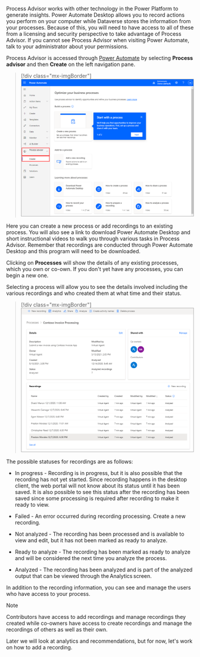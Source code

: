 Process Advisor works with other technology in the Power Platform to generate insights. Power Automate Desktop allows you to record actions you perform on your computer while Dataverse stores the information from your processes. Because of this, you will need to have access to all of these from a licensing and security perspective to take advantage of Process Advisor. If you cannot see Process Advisor when visiting Power Automate, talk to your administrator about your permissions.

Process Advisor is accessed through [Power Automate](https://flow.microsoft.com/?azure-portal=true) by selecting **Process advisor** and then **Create** on the left navigation pane.

> [!div class="mx-imgBorder"]
> [![Screenshot of the Process advisor feature in Power Automate with create button.](../media/power-automate.png)](../media/power-automate.png#lightbox)

Here you can create a new process or add recordings to an existing process. You will also see a link to download Power Automate Desktop and short instructional videos to walk you through various tasks in Process Advisor. Remember that recordings are conducted through Power Automate Desktop and this program will need to be downloaded.

Clicking on **Processes** will show the details of any existing processes, which you own or co-own. If you don't yet have any processes, you can begin a new one.

Selecting a process will allow you to see the details involved including the various recordings and who created them at what time and their status.

> [!div class="mx-imgBorder"]
> [![Screenshot of process details including recordings.](../media/process-details.png)](../media/process-details.png#lightbox)

The possible statuses for recordings are as follows:

-   In progress - Recording is in progress, but it is also possible that the recording has not yet started. Since recording happens in the desktop client, the web portal will not know about its status until it has been saved. It is also possible to see this status after the recording has been saved since some processing is required after recording to make it ready to view.

-   Failed - An error occurred during recording processing. Create a new recording.

-   Not analyzed - The recording has been processed and is available to view and edit, but it has not been marked as ready to analyze.

-   Ready to analyze - The recording has been marked as ready to analyze and will be considered the next time you analyze the process.

-   Analyzed - The recording has been analyzed and is part of the analyzed output that can be viewed through the Analytics screen.

In addition to the recording information, you can see and manage the users who have access to your process.

> [!NOTE]
> Contributors have access to add recordings and manage recordings they created while co-owners have access to create recordings and manage the recordings of others as well as their own.

Later we will look at analytics and recommendations, but for now, let's work on how to add a recording.
